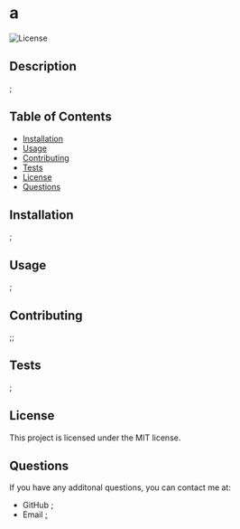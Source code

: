 # a

  ![License](https://img.shields.io/badge/License-MIT-blue.svg)

  ## Description
  ;

  ## Table of Contents
  - [Installation](#installation)
  - [Usage](#usage)
  - [Contributing](#contributing)
  - [Tests](#tests)
  - [License](#license)
  - [Questions](#questions)

  ## Installation
  ;

  ## Usage
  ;

  ## Contributing
  ;;

  ## Tests
  ;

  ## License
  
  This project is licensed under the MIT license.

  ## Questions
  If you have any additonal questions, you can contact me at:
  - GitHub [;](https://github.com/;)
  - Email [;](mailto:;)
